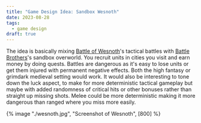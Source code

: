 ```yaml
---
title: "Game Design Idea: Sandbox Wesnoth"
date: 2023-08-28
tags:
  - game design
draft: true
---
```


The idea is basically mixing [Battle of Wesnoth](https://www.wesnoth.org/)'s tactical battles with [Battle Brothers](https://store.steampowered.com/app/365360/Battle_Brothers/)'s sandbox overworld. You recruit units in cities you visit and earn money by doing quests. Battles are dangerous as it's easy to lose units or get them injured with permanent negative effects. Both the high fantasy or grimdark medieval setting would work. It would also be interesting to tone down the luck aspect, to make for more deterministic tactical gameplay but maybe with added randomness of critical hits or other bonuses rather than straight up missing shots. Melee could be more deterministic making it more dangerous than ranged where you miss more easily.

{% image "./wesnoth.jpg", "Screenshot of Wesnoth", [800] %}
